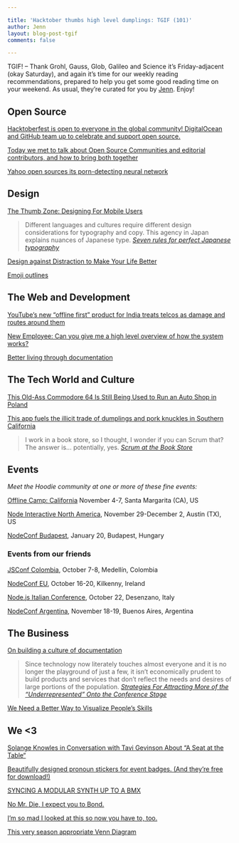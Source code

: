 ```yaml
---

title: 'Hacktober thumbs high level dumplings: TGIF (101)'
author: Jenn
layout: blog-post-tgif
comments: false

---
```



TGIF! – Thank Grohl, Gauss, Glob, Galileo and Science it’s Friday-adjacent (okay Saturday), and again it’s time for our weekly reading recommendations, prepared to help you get some good reading time on your weekend. As usual, they’re curated for you by [Jenn](http://twitter.com/jennwrites). Enjoy!

## Open Source

[Hacktoberfest is open to everyone in the global community! DigitalOcean and GitHub team up to celebrate and support open source.](https://hacktoberfest.digitalocean.com/)

[Today we met to talk about Open Source Communities and editorial contributors, and how to bring both together](https://twitter.com/hoodiehq/status/781372613985652736)

[Yahoo open sources its porn-detecting neural network](https://techcrunch.com/2016/09/30/yahoo-open-sources-its-porn-detecting-neural-network/)


## Design

[The Thumb Zone: Designing For Mobile Users](https://www.smashingmagazine.com/2016/09/the-thumb-zone-designing-for-mobile-users/)

> Different languages and cultures require different design considerations for typography and copy. This agency in Japan explains nuances of Japanese type. <cite>[Seven rules for perfect Japanese typography](https://medium.com/aq-writes/seven-rules-for-perfect-japanese-typography-c377fbf49d5#.bh7salqsc)</cite>

[Design against Distraction to Make Your Life Better](https://thestand.investec.co.uk/calm-technology-design-distraction-make-life-better/)

[Emoji outlines](https://twitter.com/rauchg/status/781590245720494080)

## The Web and Development

[YouTube’s new “offline first” product for India treats telcos as damage and routes around them](http://boingboing.net/2016/09/28/youtubes-new-offline-first.html)

[New Employee: Can you give me a high level overview of how the system works?](https://twitter.com/moonpolysoft/status/781868129269919744)

[Better living through documentation](https://datamade.us/blog/better-living-through-documentation)


## The Tech World and Culture

[This Old-Ass Commodore 64 Is Still Being Used to Run an Auto Shop in Poland](http://sploid.gizmodo.com/this-old-ass-commodore-64-is-still-being-used-to-run-an-1787196319)

[This app fuels the illicit trade of dumplings and pork knuckles in Southern California](http://www.latimes.com/business/la-fi-wechat-food-20160926-snap-story.html)

> I work in a book store, so I thought, I wonder if you can Scrum that? The answer is... potentially, yes. <cite>[Scrum at the Book Store](http://developingian.com/scrum-at-the-book-store/)</cite>


## Events

_Meet the Hoodie community at one or more of these fine events:_

[Offline Camp: California](https://medium.com/offline-camp/%EF%B8%8F-announcing-the-next-offline-camp-%EF%B8%8F-b2f86deb9c2d#.6spbfgeo8) November 4-7, Santa Margarita (CA), US

[Node Interactive North America](http://events.linuxfoundation.org/events/node-interactive), November 29-December 2, Austin (TX), US

[NodeConf Budapest](http://budapest.nodeconf.com/), January 20, Budapest, Hungary

### Events from our friends

[JSConf Colombia](http://jsconf.co/), October 7-8, Medellín, Colombia

[NodeConf EU](http://www.nodeconf.eu/), October 16-20, Kilkenny, Ireland

[Node.js Italian Conference](http://nodejsconf.it/), October 22, Desenzano, Italy

[NodeConf Argentina](https://2016.nodeconf.com.ar/), November 18-19, Buenos Aires, Argentina


## The Business

[On building a culture of documentation](http://storytelling.voxmedia.com/2016/7/29/12299564/on-building-a-culture-of-documentation)

> Since technology now literately touches almost everyone and it is no longer the playground of just a few, it isn’t economically prudent to build products and services that don’t reflect the needs and desires of large portions of the population. <cite>[Strategies For Attracting More of the “Underrepresented” Onto the Conference Stage](https://medium.com/@KimCrayton1/strategies-for-attracting-more-of-the-underrepresented-onto-the-conference-stage-f6d34464f635#.uf28uvfd6)</cite>

[We Need a Better Way to Visualize People’s Skills](https://hbr.org/2016/09/we-need-a-better-way-to-visualize-peoples-skills)


## We <3

[Solange Knowles in Conversation with Tavi Gevinson About “A Seat at the Table“](http://www.wmagazine.com/story/exclusive-solange-knowles-in-conversation-with-tavi-gevinson-about-a-seat-at-the-table)

[Beautifully designed pronoun stickers for event badges. (And they’re free for download!)](https://twitter.com/SaltineJustine/status/781955367240687616)

[SYNCING A MODULAR SYNTH UP TO A BMX](https://www.youtube.com/shared?ci=4XE_syJlSYs)

[No Mr. Die, I expect you to Bond.](https://twitter.com/tobyjaffey/status/700641314174476288)

[I’m so mad I looked at this so now you have to, too.](https://twitter.com/UnburntWitch/status/781991263641804800)

[This very season appropriate Venn Diagram](https://twitter.com/thisjenlewis/status/781890026229665792)
